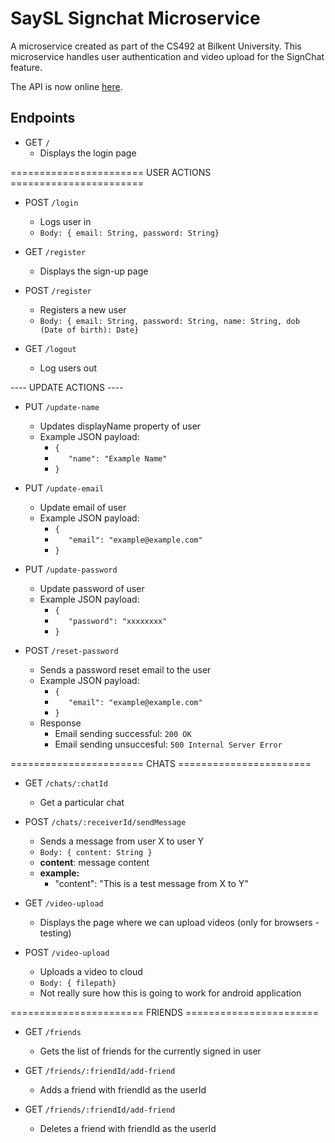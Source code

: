 # **SaySL Signchat Microservice**

A microservice created as part of the CS492 at Bilkent University. This microservice handles user authentication and video upload for the SignChat feature.

The API is now online [here](https://saysl-signchat.herokuapp.com/).

## **Endpoints**

*  GET `/` 
    *  Displays the login page

======================= USER ACTIONS =======================

*  POST `/login`
    *  Logs user in
    * `Body: { email: String, password: String}`

*  GET `/register` 
    *  Displays the sign-up page
    
*  POST `/register`
    *  Registers a new user
    * `Body: { email: String, password: String, name: String, dob (Date of birth): Date}`
    
*  GET `/logout` 
    *  Log users out

---- UPDATE ACTIONS ----
* PUT `/update-name`
    * Updates displayName property of user
    * Example JSON payload:
        * `{`
        * `   "name": "Example Name"`
        * `}`
        
* PUT `/update-email`
    * Update email of user
    * Example JSON payload:
        * `{`
        * `   "email": "example@example.com"`
        * `}`
* PUT `/update-password`
    * Update password of user
    * Example JSON payload:
        * `{`
        * `   "password": "xxxxxxxx"`
        * `}`

* POST `/reset-password`
    * Sends a password reset email to the user
    * Example JSON payload:
        * `{`
        * `   "email": "example@example.com"`
        * `}`
    * Response
        * Email sending successful: `200 OK`
        * Email sending unsuccesful: `500 Internal Server Error`

======================= CHATS =======================
* GET `/chats/:chatId`
    * Get a particular chat    

* POST `/chats/:receiverId/sendMessage`
    * Sends a message from user X to user Y
    * `Body: { content: String }`        
    * **content**: message content
    * **example:**                
        * "content":  "This is a test message from X to Y"

*  GET `/video-upload` 
    *  Displays the page where we can upload videos (only for browsers - testing)

*  POST `/video-upload`
    *  Uploads a video to cloud
    * `Body: { filepath}`
    * Not really sure how this is going to work for android application

======================= FRIENDS =======================

*  GET `/friends` 
    * Gets the list of friends for the currently signed in user

*  GET `/friends/:friendId/add-friend`
    * Adds a friend with friendId as the userId

*  GET `/friends/:friendId/add-friend` 
    * Deletes a friend with friendId as the userId

 

